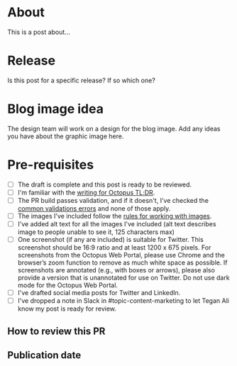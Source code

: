 # About

This is a post about...

# Release

Is this post for a specific release? If so which one?

# Blog image idea

The design team will work on a design for the blog image. Add any ideas you have about the graphic image here.

# Pre-requisites

- [ ] The draft is complete and this post is ready to be reviewed.
- [ ] I'm familiar with the [writing for Octopus TL;DR](https://www.octopus.design/932c0f1a9/p/901d2a-blog-content).
- [ ] The PR build passes validation, and if it doesn't, I've checked the [common validations errors](https://www.octopus.design/932c0f1a9/p/901d2a-blog-content/t/817249) and none of those apply.
- [ ] The images I've included follow the [rules for working with images](https://www.octopus.design/932c0f1a9/p/5061d7-working-with-images).
- [ ] I've added alt text for all the images I've included (alt text describes image to people unable to see it, 125 characters max)
- [ ] One screenshot (if any are included) is suitable for Twitter. This screenshot should be 16:9 ratio and at least 1200 x 675 pixels. For screenshots from the Octopus Web Portal, please use Chrome and the browser’s zoom function to remove as much white space as possible. If screenshots are annotated (e.g., with boxes or arrows), please also provide a version that is unannotated for use on Twitter. Do not use dark mode for the Octopus Web Portal.
- [ ] I've drafted social media posts for Twitter and LinkedIn.
- [ ] I've dropped a note in Slack in #topic-content-marketing to let Tegan Ali know my post is ready for review.

## How to review this PR
<!-- If there's anything you'd like reviewers to focus on, mention it here. -->


## Publication date
<!-- if there are considerations for when to publish this post, mention that here. i.e., this post is supporting material for a webinar I'll be conducting on date, or this post should not published until after a specific release (please include the date) -->

